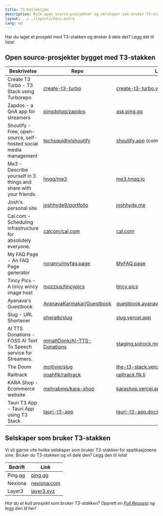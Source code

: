 ```yaml
---
title: T3-Kolleksjon
description: Kule open source-prosjekter og selskaper som bruker T3-stakken
layout: ../../layouts/docs.astro
lang: no
---
```


Har du laget et prosjekt med T3-stakken og ønsker å dele det? Legg det til lista!

## Open source-prosjekter bygget med T3-stakken

| Beskrivelse                                                       | Repo                                                                        | Link                                                                              |
| ----------------------------------------------------------------- | --------------------------------------------------------------------------- | --------------------------------------------------------------------------------- |
| Create T3 Turbo - T3 Stack using Turborepo                        | [create-t3-turbo](https://github.com/t3-oss/create-t3-turbo)                | [create-t3-turbo.vercel.app](https://create-t3-turbo.vercel.app/)                 |
| Zapdos - a QnA app for streamers                                  | [pingdotgg/zapdos](https://github.com/pingdotgg/zapdos)                     | [ask.ping.gg](https://ask.ping.gg)                                                |
| Shoutify - Free, open-source, self-hosted social media management | [techsquidtv/shoutify](https://github.com/TechSquidTV/Shoutify)             | [shoutify.app](https://github.com/TechSquidTV/Shoutify) (coming soon)             |
| Me3 - Describe yourself in 3 things and share with your friends.  | [hnqg/me3](https://github.com/hnqg/me3)                                     | [me3.hnqg.io](https://me3.hnqg.io)                                                |
| Josh's personal site                                              | [joshhyde9/portfolio](https://github.com/JoshHyde9/portfolio)               | [joshhyde.me](https://joshhyde.me)                                                |
| Cal.com - Scheduling infrastructure for absolutely everyone.      | [calcom/cal.com](https://github.com/calcom/cal.com)                         | [cal.com](https://cal.com)                                                        |
| My FAQ Page - An FAQ Page generator                               | [ronanru/myfaq.page](https://github.com/ronanru/myfaq.page)                 | [MyFAQ.page](https://myfaq.page)                                                  |
| Tincy Pics - A tincy wincy image host                             | [mozzius/tincypics](https://github.com/mozzius/tincypics)                   | [tincy.pics](https://tincy.pics)                                                  |
| Ayanava's Guestbook                                               | [AyanavaKarmakar/Guestbook](https://github.com/AyanavaKarmakar/Guestbook)   | [guestbook.ayanavakarmakar.software](https://guestbook.ayanavakarmakar.software/) |
| Slug - URL Shortener                                              | [pheralb/slug](https://github.com/pheralb/slug)                             | [slug.vercel.app](https://slug.vercel.app)                                        |
| AI TTS Donations - FOSS AI Text To Speech service for Streamers.  | [mmattDonk/AI-TTS-Donations](https://github.com/mmattDonk/AI-TTS-Donations) | [staging.solrock.mmattDonk.com](https://staging.solrock.mmattDonk.com)            |
| The Doom                                                          | [moltivie/slug](https://github.com/Moltivie/the-t3-stack)                   | [the-t3-stack.vercel.app](https://the-t3-stack.vercel.app)                        |
| Railtrack                                                         | [noahflk/railtrack](https://github.com/noahflk/railtrack)                   | [railtrack.flk.li](https://railtrack.flk.li)                                      |
| KARA Shop - Ecommerce website                                     | [mehrabmp/kara-shop](https://github.com/mehrabmp/kara-shop)                 | [karashop.vercel.app](https://karashop.vercel.app/)                               |
| Tauri T3 App - Tauri App using T3 Stack                           | [tauri-t3-app](https://github.com/AyanavaKarmakar/tauri-t3-app)             | [tauri-t3-app.docs](https://github.com/AyanavaKarmakar/tauri-t3-app#readme)       |

## Selskaper som bruker T3-stakken

Vi vil gjerne vite hvilke selskaper som bruker T3-stakken for applikasjonene sine. Bruker du T3-stakken og vil dele den? Legg den til lista!

| Bedrift | Link                               |
| ------- | ---------------------------------- |
| Ping.gg | [ping.gg](https://ping.gg)         |
| Nexiona | [nexiona.com](https://nexiona.com) |
| Layer3  | [layer3.xyz](https://layer3.xyz)   |

_Har du et kult prosjekt som bruker T3-stakken? Opprett en [Pull Request](https://github.com/t3-oss/create-t3-app/tree/next/www/src/pages/no/t3-collection.md) og legg den til her!_
